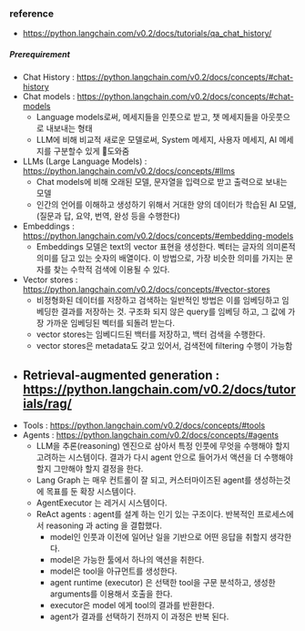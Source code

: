 ### reference 
- https://python.langchain.com/v0.2/docs/tutorials/qa_chat_history/

##### Prerequirement 
- Chat History : https://python.langchain.com/v0.2/docs/concepts/#chat-history
- Chat models : https://python.langchain.com/v0.2/docs/concepts/#chat-models
  - Language models로써, 메세지들을 인풋으로 받고, 챗 메세지들을 아웃풋으로 내보내는 형태
  - LLM에 비해 비교적 새로운 모델로써, System 메세지, 사용자 메세지, AI 메세지를 구분할수 있게 도와줌
- LLMs (Large Language Models) : https://python.langchain.com/v0.2/docs/concepts/#llms
  - Chat models에 비해 오래된 모델, 문자열을 입력으로 받고 출력으로 보내는 모델
  - 인간의 언어를 이해하고 생성하기 위해서 거대한 양의 데이터가 학습된 AI 모델, (질문과 답, 요약, 번역, 완성 등을 수행한다)
- Embeddings : https://python.langchain.com/v0.2/docs/concepts/#embedding-models
  - Embeddings 모델은 text의 vector 표현을 생성한다. 벡터는 글자의 의미론적 의미를 담고 있는 숫자의 배열이다. 이 방법으로, 가장 비슷한 의미를 가지는 문자를 찾는 수학적 검색에 이용될 수 있다.
- Vector stores : https://python.langchain.com/v0.2/docs/concepts/#vector-stores
  - 비정형화된 데이터를 저장하고 검색하는 일반적인 방법은 이를 임베딩하고 임베딩한 결과를 저장하는 것. 구조화 되지 않은 query를 임베딩 하고, 그 값에 가장 가까운 임베딩된 벡터를 되돌려 받는다.
  - vector stores는 임베디드된 백터를 저장하고, 백터 검색을 수행한다.
  - vector stores은 metadata도 갖고 있어서, 검색전에 filtering 수행이 가능함
- Retrieval-augmented generation : https://python.langchain.com/v0.2/docs/tutorials/rag/
  - 
- Tools : https://python.langchain.com/v0.2/docs/concepts/#tools
- Agents : https://python.langchain.com/v0.2/docs/concepts/#agents
  - LLM을 추론(reasoning) 엔진으로 삼아서 특정 인풋에 무엇을 수행해야 할지 고려하는 시스템이다. 결과가 다시 agent 안으로 들어가서 액션을 더 수행해야 할지 그만해야 할지 결정을 한다.
  - Lang Graph 는 매우 컨트롤이 잘 되고, 커스터마이즈된 agent를 생성하는것에 목표를 둔 확장 시스템이다. 
  - AgentExecutor 는 레거시 시스템이다.
  - ReAct agents : agent를 설계 하는 인기 있는 구조이다. 반복적인 프로세스에서 reasoning 과 acting 을 결합했다.
    -  model인 인풋과 이전에 일어난 일을 기반으로 어떤 응답을 취할지 생각한다.
    -  model은 가능한 툴에서 하나의 액션을 취한다.
    -  model은 tool을 아규먼트를 생성한다.
    -  agent runtime (executor) 은 선택한 tool을 구문 분석하고, 생성한 arguments를 이용해서 호출을 한다.
    -  executor은 model 에게 tool의 결과를 반환한다.
    -  agent가 결과를 선택하기 전까지 이 과정은 반복 된다. 
